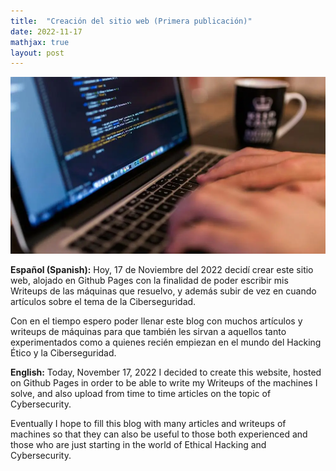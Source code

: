 ```yaml
---
title:  "Creación del sitio web (Primera publicación)"
date: 2022-11-17
mathjax: true
layout: post
---
```


![](https://raw.githubusercontent.com/mateofumis/mateofumis.github.io/master/assets/img/creacion-del-sitio-web/creacion-del-sitio-web.webp)

**Español (Spanish):**
Hoy, 17 de Noviembre del 2022 decidí crear este sitio web, alojado en Github Pages con la finalidad de poder escribir mis Writeups de las máquinas que resuelvo, y además subir de vez en cuando artículos sobre el tema de la Ciberseguridad.

Con en el tiempo espero poder llenar este blog con muchos artículos y writeups de máquinas para que también les sirvan a aquellos tanto experimentados como a quienes recién empiezan en el mundo del Hacking Ético y la Ciberseguridad.


**English:**
Today, November 17, 2022 I decided to create this website, hosted on Github Pages in order to be able to write my Writeups of the machines I solve, and also upload from time to time articles on the topic of Cybersecurity.

Eventually I hope to fill this blog with many articles and writeups of machines so that they can also be useful to those both experienced and those who are just starting in the world of Ethical Hacking and Cybersecurity.
